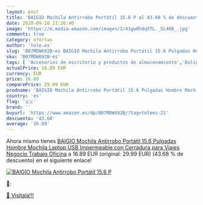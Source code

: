 ```yaml
---
layout: post
title: 'BAIGIO Mochila Antirrobo Portátil 15.6 P al 43.68 % de descuento'
date: 2020-09-10 21:26:40
image: 'https://m.media-amazon.com/images/I/41gw0hdqXTL._SL400_.jpg'
comments: true
category: ofertas
author: 'tole.es'
slug: 'B07MDW692B-es BAIGIO Mochila Antirrobo Portátil 15.6 Pulgadas Hombre...'
sku: 'B07MDW692B-es'
tags: [ 'Accesorios de escritorio y productos de almacenamiento','Bolígrafos, lápices y útiles de escritura','Costura y manualidades','Dibujo','Estuches escolares','Hogar y cocina','Lápices','Marcadores','Material de oficina','Materiales de dibujo','Materiales, organizadores y dispensadores de escritorio','Oficina y papelería','Portaminas','Rotuladores y subrayadores','Subrayadores','mochila', ]
actualPrice: 16.89 EUR
currency: EUR
price: 16.89
comparePrice: 29.99 EUR
prodname: 'BAIGIO Mochila Antirrobo Portátil 15.6 Pulgadas Hombre Mochila Laptop USB Impermeable con Cerradura para Viajes Negocio Trabajo Oficina'
country: 'es'
flag: '🇪🇸'
brand: ''
buyurl: 'https://www.amazon.es/dp/B07MDW692B/?tag=tolees-21'
descuento: '43.68'
average: '16.89'
---
```


Ahora mismo tienes [BAIGIO Mochila Antirrobo Portátil 15.6 Pulgadas Hombre Mochila Laptop USB Impermeable con Cerradura para Viajes Negocio Trabajo Oficina](https://www.amazon.es/dp/B07MDW692B/?tag=tolees-21) a 16.89 EUR (original: 29.99 EUR) (43.68 %  de descuento) en el siguiente enlace!

[![BAIGIO Mochila Antirrobo Portátil 15.6 P](https://m.media-amazon.com/images/I/41gw0hdqXTL._SL400_.jpg)](https://www.amazon.es/dp/B07MDW692B/?tag=tolees-21)

🔎:


[🛒 Visítala!!!](https://www.amazon.es/dp/B07MDW692B/?tag=tolees-21)

